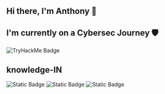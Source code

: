 ## Hi there, I'm Anthony 👾
## I'm currently on a Cybersec Journey 🛡️ 
![TryHackMe Badge](https://i.ibb.co/bMj2Tvpk/hunta7.png)
## knowledge-IN 
![Static Badge](https://img.shields.io/badge/Python-black?style=for-the-badge&logo=python&logoColor=python&logoSize=auto) ![Static Badge](https://img.shields.io/badge/HTML-black?style=for-the-badge&logo=html5&logoColor=html5&logoSize=auto) ![Static Badge](https://img.shields.io/badge/metasploit-black?style=for-the-badge&logo=metasploit&logoColor=metasploit&logoSize=auto)





<!--
**hunta7/hunta7** is a ✨ _special_ ✨ repository because its `README.md` (this file) appears on your GitHub profile.

Here are some ideas to get you started:

- 🔭 I’m currently working on ...
- 🌱 I’m currently learning ...
- 👯 I’m looking to collaborate on ...
- 🤔 I’m looking for help with ...
- 💬 Ask me about ...
- 📫 How to reach me: ...
- 😄 Pronouns: ...
- ⚡ Fun fact: ...
-->

